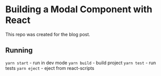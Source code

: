 # Building a Modal Component with React

This repo was created for the blog post.

## Running

`yarn start` - run in dev mode
`yarn build` - build project
`yarn test` - run tests
`yarn eject` - eject from react-scripts
